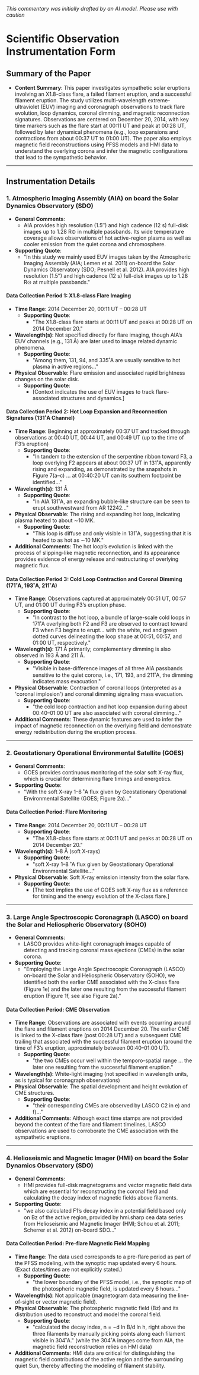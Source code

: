 _This commentary was initially drafted by an AI model. Please use with caution_

# Scientific Observation Instrumentation Form

## Summary of the Paper
- **Content Summary**: This paper investigates sympathetic solar eruptions involving an X1.8-class flare, a failed filament eruption, and a successful filament eruption. The study utilizes multi-wavelength extreme-ultraviolet (EUV) imaging and coronagraph observations to track flare evolution, loop dynamics, coronal dimming, and magnetic reconnection signatures. Observations are centered on December 20, 2014, with key time markers such as the flare start at 00:11 UT and peak at 00:28 UT, followed by later dynamical phenomena (e.g., loop expansions and contractions from about 00:37 UT to 01:00 UT). The paper also employs magnetic field reconstructions using PFSS models and HMI data to understand the overlying corona and infer the magnetic configurations that lead to the sympathetic behavior.

---

## Instrumentation Details

### 1. Atmospheric Imaging Assembly (AIA) on board the Solar Dynamics Observatory (SDO)
- **General Comments**:
  - AIA provides high resolution (1.5″) and high cadence (12 s) full-disk images up to 1.28 R⊙ in multiple passbands. Its wide temperature coverage allows observations of hot active-region plasma as well as cooler emission from the quiet corona and chromosphere.
- **Supporting Quote**: 
  - "In this study we mainly used EUV images taken by the Atmospheric Imaging Assembly (AIA; Lemen et al. 2011) on-board the Solar Dynamics Observatory (SDO; Pesnell et al. 2012). AIA provides high resolution (1.5′′) and high cadence (12 s) full-disk images up to 1.28 R⊙ at multiple passbands."

#### Data Collection Period 1: X1.8-class Flare Imaging
- **Time Range**: 2014 December 20, 00:11 UT – 00:28 UT
  - **Supporting Quote**: 
    - "The X1.8-class ﬂare starts at 00:11 UT and peaks at 00:28 UT on 2014 December 20."
- **Wavelength(s)**: Not specified directly for flare imaging, though AIA’s EUV channels (e.g., 131 Å) are later used to image related dynamic phenomena.
  - **Supporting Quote**: 
    - "Among them, 131, 94, and 335˚A are usually sensitive to hot plasma in active regions..."
- **Physical Observable**: Flare emission and associated rapid brightness changes on the solar disk.
  - **Supporting Quote**: 
    - [Context indicates the use of EUV images to track flare-associated structures and dynamics.]

#### Data Collection Period 2: Hot Loop Expansion and Reconnection Signatures (131˚A Channel)
- **Time Range**: Beginning at approximately 00:37 UT and tracked through observations at 00:40 UT, 00:44 UT, and 00:49 UT (up to the time of F3’s eruption)
  - **Supporting Quote**: 
    - "In tandem to the extension of the serpentine ribbon toward F3, a loop overlying F2 appears at about 00:37 UT in 131˚A, apparently rising and expanding, as demonstrated by the snapshots in Figure 7(a–c) ... at 00:40:20 UT can its southern footpoint be identiﬁed..."
- **Wavelength(s)**: 131 Å
  - **Supporting Quote**: 
    - "In AIA 131˚A, an expanding bubble-like structure can be seen to erupt southwestward from AR 12242..."
- **Physical Observable**: The rising and expanding hot loop, indicating plasma heated to about ∼10 MK.
  - **Supporting Quote**: 
    - "This loop is diﬀuse and only visible in 131˚A, suggesting that it is heated to as hot as ∼10 MK."
- **Additional Comments**: The hot loop’s evolution is linked with the process of slipping-like magnetic reconnection, and its appearance provides evidence of energy release and restructuring of overlying magnetic flux.

#### Data Collection Period 3: Cold Loop Contraction and Coronal Dimming (171˚A, 193˚A, 211˚A)
- **Time Range**: Observations captured at approximately 00:51 UT, 00:57 UT, and 01:00 UT during F3’s eruption phase.
  - **Supporting Quote**: 
    - "In contrast to the hot loop, a bundle of large-scale cold loops in 171˚A overlying both F2 and F3 are observed to contract toward F3 when F3 begins to erupt... with the white, red and green dotted curves delineating the loop shape at 00:51, 00:57, and 01:00 UT, respectively."
- **Wavelength(s)**: 171 Å primarily; complementary dimming is also observed in 193 Å and 211 Å.
  - **Supporting Quote**: 
    - "Visible in base-diﬀerence images of all three AIA passbands sensitive to the quiet corona, i.e., 171, 193, and 211˚A, the dimming indicates mass evacuation."
- **Physical Observable**: Contraction of coronal loops (interpreted as a 'coronal implosion') and coronal dimming signaling mass evacuation.
  - **Supporting Quote**: 
    - "the cold loop contraction and hot loop expansion during about 00:40–01:00 UT are also associated with coronal dimming..."
- **Additional Comments**: These dynamic features are used to infer the impact of magnetic reconnection on the overlying field and demonstrate energy redistribution during the eruption process.

---

### 2. Geostationary Operational Environmental Satellite (GOES)
- **General Comments**:
  - GOES provides continuous monitoring of the solar soft X-ray flux, which is crucial for determining flare timings and energetics.
- **Supporting Quote**: 
  - "With the soft X-ray 1–8 ˚A ﬂux given by Geostationary Operational Environmental Satellite (GOES; Figure 2a)..."
  
#### Data Collection Period: Flare Monitoring
- **Time Range**: 2014 December 20, 00:11 UT – 00:28 UT
  - **Supporting Quote**: 
    - "The X1.8-class ﬂare starts at 00:11 UT and peaks at 00:28 UT on 2014 December 20."
- **Wavelength(s)**: 1–8 Å (soft X-rays)
  - **Supporting Quote**: 
    - "soft X-ray 1–8 ˚A ﬂux given by Geostationary Operational Environmental Satellite..."
- **Physical Observable**: Soft X-ray emission intensity from the solar flare.
  - **Supporting Quote**: 
    - [The text implies the use of GOES soft X-ray flux as a reference for timing and the energy evolution of the X-class flare.]

---

### 3. Large Angle Spectroscopic Coronagraph (LASCO) on board the Solar and Heliospheric Observatory (SOHO)
- **General Comments**:
  - LASCO provides white-light coronagraph images capable of detecting and tracking coronal mass ejections (CMEs) in the solar corona.
- **Supporting Quote**: 
  - "Employing the Large Angle Spectroscopic Coronagraph (LASCO) on-board the Solar and Heliospheric Observatory (SOHO), we identiﬁed both the earlier CME associated with the X-class ﬂare (Figure 1e) and the later one resulting from the successful ﬁlament eruption (Figure 1f, see also Figure 2a)."
  
#### Data Collection Period: CME Observation
- **Time Range**: Observations are associated with events occurring around the flare and filament eruptions on 2014 December 20. The earlier CME is linked to the X-class flare (post 00:28 UT) and a subsequent CME trailing that associated with the successful filament eruption (around the time of F3’s eruption, approximately between 00:40–01:00 UT).
  - **Supporting Quote**: 
    - "the two CMEs occur well within the temporo-spatial range ... the later one resulting from the successful ﬁlament eruption."
- **Wavelength(s)**: White-light imaging (not specified in wavelength units, as is typical for coronagraph observations)
- **Physical Observable**: The spatial development and height evolution of CME structures.
  - **Supporting Quote**: 
    - "their corresponding CMEs are observed by LASCO C2 in e) and f)..."
- **Additional Comments**: Although exact time stamps are not provided beyond the context of the flare and filament timelines, LASCO observations are used to corroborate the CME association with the sympathetic eruptions.

---

### 4. Helioseismic and Magnetic Imager (HMI) on board the Solar Dynamics Observatory (SDO)
- **General Comments**:
  - HMI provides full-disk magnetograms and vector magnetic field data which are essential for reconstructing the coronal field and calculating the decay index of magnetic fields above filaments.
- **Supporting Quote**: 
  - "we also calculated F1’s decay index in a potential ﬁeld based only on Bz of the active region, provided by hmi.sharp cea data series from Helioseismic and Magnetic Imager (HMI; Schou et al. 2011; Scherrer et al. 2012) on-board SDO..."
  
#### Data Collection Period: Pre-flare Magnetic Field Mapping
- **Time Range**: The data used corresponds to a pre-flare period as part of the PFSS modeling, with the synoptic map updated every 6 hours. (Exact dates/times are not explicitly stated.)
  - **Supporting Quote**: 
    - "the lower boundary of the PFSS model, i.e., the synoptic map of the photospheric magnetic ﬁeld, is updated every 6 hours..."
- **Wavelength(s)**: Not applicable (magnetogram data measuring the line-of-sight or vector magnetic field).
- **Physical Observable**: The photospheric magnetic field (Bz) and its distribution used to reconstruct and model the coronal field.
  - **Supporting Quote**: 
    - "calculated the decay index, n = −d ln B/d ln h, right above the three ﬁlaments by manually picking points along each ﬁlament visible in 304˚A." (while the 304˚A images come from AIA, the magnetic field reconstruction relies on HMI data)
- **Additional Comments**: HMI data are critical for distinguishing the magnetic field contributions of the active region and the surrounding quiet Sun, thereby affecting the modeling of filament stability.
